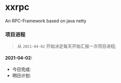 # xxrpc
An RPC-Framework based on  java netty



### 项目进程
> 从 `2021-04-02` 开始决定每天开始汇报一次项目进程;

#### 2021-04-02:
- 今日完成:
- 明日计划:
 